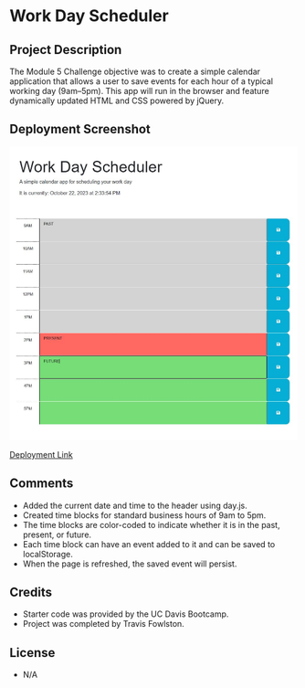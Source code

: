 # Work Day Scheduler

## Project Description

The Module 5 Challenge objective was to create a simple calendar application that allows a user to save events for each hour of a typical working day (9am–5pm). This app will run in the browser and feature dynamically updated HTML and CSS powered by jQuery.

## Deployment Screenshot

![deployment-screenshot](./assets/images/deployment-screenshot.JPG)

[Deployment Link](https://travisfowlston.github.io/Work-Day-Scheduler/)

## Comments

- Added the current date and time to the header using day.js.
- Created time blocks for standard business hours of 9am to 5pm.
- The time blocks are color-coded to indicate whether it is in the past, present, or future.
- Each time block can have an event added to it and can be saved to localStorage.
- When the page is refreshed, the saved event will persist.

## Credits

- Starter code was provided by the UC Davis Bootcamp.
- Project was completed by Travis Fowlston.

## License

- N/A
